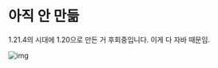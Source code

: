 # 아직 안 만듦
1.21.4의 시대에 1.20으로 만든 거 후회중입니다. 이게 다 자바 때문임.  

  
![img](https://img.notionusercontent.com/s3/prod-files-secure%2F7dcfe9f8-210f-4d6d-ad04-751444d6ff3d%2F77adc417-ff87-4f0d-8c2d-f9a94d31995f%2F2025-01-01_16.09.04.png/size/w=1420?exp=1735801932&sig=Kn2XzKe2ED_ZIBEp2If_BKIMDpucMOZAbZq_ZSev5L4)
